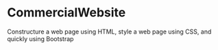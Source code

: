 # CommercialWebsite
Constructure a web page using HTML, style a web page using CSS, and quickly using Bootstrap
